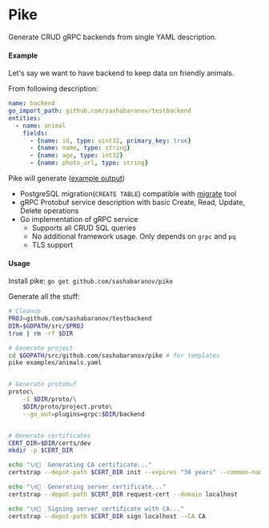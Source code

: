 # Pike

Generate CRUD gRPC backends from single YAML description.


#### Example

Let's say we want to have backend to keep data on friendly animals.


From following description:

```yaml
name: backend
go_import_path: github.com/sashabaranov/testbackend
entities:
  - name: animal
    fields:
      - {name: id, type: uint32, primary_key: true}
      - {name: name, type: string}
      - {name: age, type: int32}
      - {name: photo_url, type: string}
```

Pike will generate ([example output](https://github.com/sashabaranov/pike/tree/master/examples/testbackend))
* PostgreSQL migration(`CREATE TABLE`) compatible with [migrate](https://github.com/golang-migrate/migrate) tool
* gRPC Protobuf service description with basic Create, Read, Update, Delete operations
* Go implementation of gRPC service 
  * Supports all CRUD SQL queries
  * No additional framework usage. Only depends on `grpc` and `pq`
  * TLS support
  
  
#### Usage

Install pike: `go get github.com/sashabaranov/pike`

Generate all the stuff:


```bash
# Cleanup
PROJ=github.com/sashabaranov/testbackend
DIR=$GOPATH/src/$PROJ
true | rm -rf $DIR

# Generate project
cd $GOPATH/src/github.com/sashabaranov/pike # for templates
pike examples/animals.yaml


# Generate protobuf
protoc\
	-I $DIR/proto/\
	$DIR/proto/project.proto\
	--go_out=plugins=grpc:$DIR/backend


# Generate certificates
CERT_DIR=$DIR/certs/dev
mkdir -p $CERT_DIR

echo "\n🔖  Generating CA certificate..."
certstrap --depot-path $CERT_DIR init --expires "30 years" --common-name "CA"

echo "\n🔖  Generating server certificate..."
certstrap --depot-path $CERT_DIR request-cert --domain localhost

echo "\n🔖  Signing server certificate with CA..."
certstrap --depot-path $CERT_DIR sign localhost --CA CA
```
